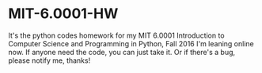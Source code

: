 # MIT-6.0001-HW
It's the python codes homework for my MIT 6.0001 Introduction to Computer Science and Programming in Python, Fall 2016
I'm leaning online now. If anyone need the code, you can just take it. Or if there's a bug, please notify me, thanks!
